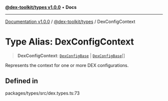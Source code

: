 [**@dex-toolkit/types v1.0.0**](../README.md) • **Docs**

***

[Documentation v1.0.0](../../../packages.md) / [@dex-toolkit/types](../README.md) / DexConfigContext

# Type Alias: DexConfigContext

> **DexConfigContext**: [`DexConfigBase`](DexConfigBase.md) \| [`DexConfigBase`](DexConfigBase.md)[]

Represents the context for one or more DEX configurations.

## Defined in

packages/types/src/dex.types.ts:73
